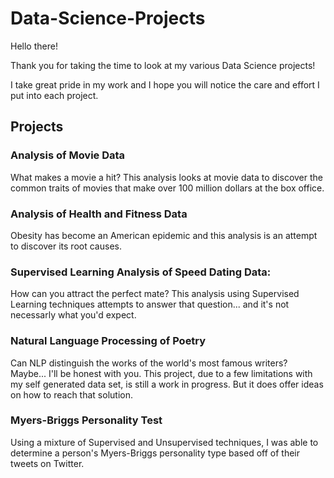 # Data-Science-Projects
Hello there! 

Thank you for taking the time to look at my various Data Science projects!

I take great pride in my work and I hope you will notice the care and effort I put into each project.

## Projects

### Analysis of Movie Data 
What makes a movie a hit? This analysis looks at movie data to discover the common traits of movies that make over 100 million dollars at the box office.

### Analysis of Health and Fitness Data
Obesity has become an American epidemic and this analysis is an attempt to discover its root causes.

### Supervised Learning Analysis of Speed Dating Data:
How can you attract the perfect mate? This analysis using Supervised Learning techniques attempts to answer that question... and it's not necessarly what you'd expect.

### Natural Language Processing of Poetry
Can NLP distinguish the works of the world's most famous writers? Maybe... I'll be honest with you. This project, due to a few limitations with my self generated data set, is still a work in progress. But it does offer ideas on how to reach that solution.

### Myers-Briggs Personality Test
Using a mixture of Supervised and Unsupervised techniques, I was able to determine a person's Myers-Briggs personality type based off of their tweets on Twitter. 

